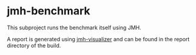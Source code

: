 # jmh-benchmark
This subproject runs the benchmark itself using JMH.

A report is generated using [jmh-visualizer] and can be found in the report directory of the build. 

[jmh-visualizer]:		https://github.com/jzillmann/jmh-visualizer